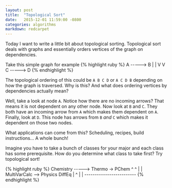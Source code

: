 ```yaml
---
layout: post
title:  "Topological Sort"
date:   2015-12-01 11:59:00 -0800
categories: algorithms
markdown: redcarpet
---
```

Today I want to write a little bit about topological sorting. Topological sort deals with graphs and essentially orders vertices of the graph on dependencies.

Take this simple graph for example
{% highlight ruby %}
A -----> B
|        |
V        V
C -----> D
{% endhighlight %}

The topological ordering of this could be `A B C D` or `A C D B` depending on how the graph is traversed. Why is this? And what does ordering vertices by dependencies actually mean?

Well, take a look at node `A`. Notice how there are no incoming arrows? That means it is not dependent on any other node. Now look at `B` and `C`. They both have an incoming arrow from `A` which makes them dependent on `A`. Finally, look at `D`. This node has arrows from `B` *and* `C` which makes it dependent on those two nodes.

What applications can come from this? Scheduling, recipes, build instructions... A whole bunch!

Imagine you have to take a bunch of classes for your major and each class has some prerequisite. How do you determine what class to take first? Try topological sort!


{% highlight ruby %}
Chemistry -----> Thermo -> PChem
                  ^          ^
                  |          |
MultiVarCalc --> Physics  DiffEq
    |                       ^
    |                       |
    -------------------------
{% endhighlight %}